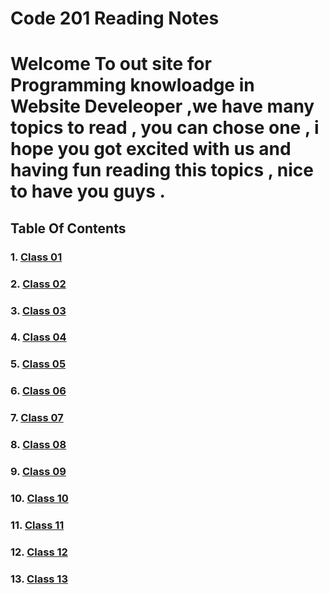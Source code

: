 # Code 201 Reading Notes

# Welcome To out site for Programming knowloadge in Website Develeoper ,we have many topics to read , you can chose one , i hope you got excited with us and having fun reading this topics , nice to have you guys .

## Table Of Contents
### 1. [Class 01](Read1.md) 
### 2. [Class 02](class-02.md) 
### 3. [Class 03](class-03.md) 
### 4. [Class 04](class-04.md) 
### 5. [Class 05](class-05.md) 
### 6. [Class 06](class-06.md) 
### 7. [Class 07](class-07.md) 
### 8. [Class 08](class-08.md) 
### 9. [Class 09](class-09.md) 
### 10. [Class 10](class-10.md) 
### 11. [Class 11](class-11.md) 
### 12. [Class 12](class-12.md) 
### 13. [Class 13](class-13.md) 